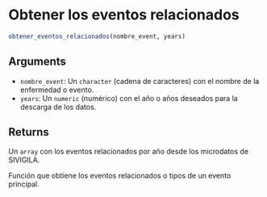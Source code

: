 # Obtener los eventos relacionados

```r
obtener_eventos_relacionados(nombre_event, years)
```

## Arguments

- `nombre_event`: Un `character` (cadena de caracteres) con el nombre de la enfermedad o evento.
- `years`: Un `numeric` (numérico) con el año o años deseados para la descarga de los datos.

## Returns

Un `array` con los eventos relacionados por año desde los microdatos de SIVIGILA.

Función que obtiene los eventos relacionados o tipos de un evento principal.
